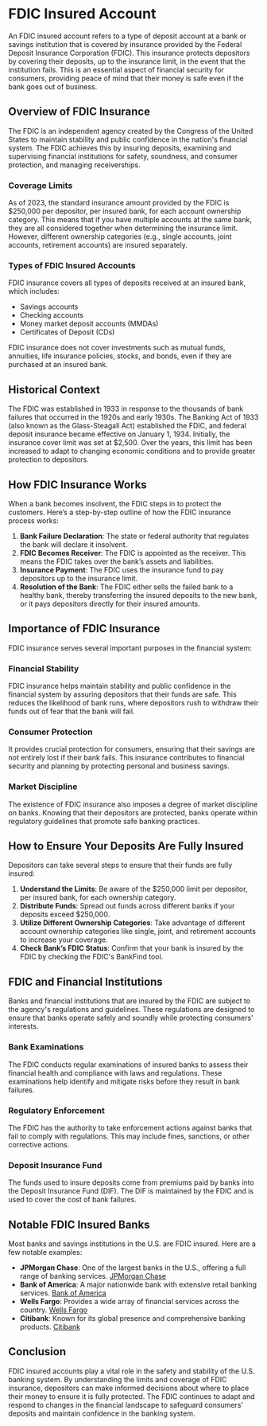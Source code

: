# FDIC Insured Account

An FDIC insured account refers to a type of deposit account at a bank or savings institution that is covered by insurance provided by the Federal Deposit Insurance Corporation (FDIC). This insurance protects depositors by covering their deposits, up to the insurance limit, in the event that the institution fails. This is an essential aspect of financial security for consumers, providing peace of mind that their money is safe even if the bank goes out of business.

## Overview of FDIC Insurance

The FDIC is an independent agency created by the Congress of the United States to maintain stability and public confidence in the nation's financial system. The FDIC achieves this by insuring deposits, examining and supervising financial institutions for safety, soundness, and consumer protection, and managing receiverships.

### Coverage Limits

As of 2023, the standard insurance amount provided by the FDIC is $250,000 per depositor, per insured bank, for each account ownership category. This means that if you have multiple accounts at the same bank, they are all considered together when determining the insurance limit. However, different ownership categories (e.g., single accounts, joint accounts, retirement accounts) are insured separately.

### Types of FDIC Insured Accounts

FDIC insurance covers all types of deposits received at an insured bank, which includes:
* Savings accounts
* Checking accounts
* Money market deposit accounts (MMDAs)
* Certificates of Deposit (CDs)

FDIC insurance does not cover investments such as mutual funds, annuities, life insurance policies, stocks, and bonds, even if they are purchased at an insured bank.

## Historical Context

The FDIC was established in 1933 in response to the thousands of bank failures that occurred in the 1920s and early 1930s. The Banking Act of 1933 (also known as the Glass-Steagall Act) established the FDIC, and federal deposit insurance became effective on January 1, 1934. Initially, the insurance cover limit was set at $2,500. Over the years, this limit has been increased to adapt to changing economic conditions and to provide greater protection to depositors.

## How FDIC Insurance Works

When a bank becomes insolvent, the FDIC steps in to protect the customers. Here’s a step-by-step outline of how the FDIC insurance process works:

1. **Bank Failure Declaration**: The state or federal authority that regulates the bank will declare it insolvent.
2. **FDIC Becomes Receiver**: The FDIC is appointed as the receiver. This means the FDIC takes over the bank’s assets and liabilities.
3. **Insurance Payment**: The FDIC uses the insurance fund to pay depositors up to the insurance limit.
4. **Resolution of the Bank**: The FDIC either sells the failed bank to a healthy bank, thereby transferring the insured deposits to the new bank, or it pays depositors directly for their insured amounts.

## Importance of FDIC Insurance

FDIC insurance serves several important purposes in the financial system:

### Financial Stability

FDIC insurance helps maintain stability and public confidence in the financial system by assuring depositors that their funds are safe. This reduces the likelihood of bank runs, where depositors rush to withdraw their funds out of fear that the bank will fail.

### Consumer Protection

It provides crucial protection for consumers, ensuring that their savings are not entirely lost if their bank fails. This insurance contributes to financial security and planning by protecting personal and business savings.

### Market Discipline

The existence of FDIC insurance also imposes a degree of market discipline on banks. Knowing that their depositors are protected, banks operate within regulatory guidelines that promote safe banking practices.

## How to Ensure Your Deposits Are Fully Insured

Depositors can take several steps to ensure that their funds are fully insured:

1. **Understand the Limits**: Be aware of the $250,000 limit per depositor, per insured bank, for each ownership category.
2. **Distribute Funds**: Spread out funds across different banks if your deposits exceed $250,000.
3. **Utilize Different Ownership Categories**: Take advantage of different account ownership categories like single, joint, and retirement accounts to increase your coverage.
4. **Check Bank’s FDIC Status**: Confirm that your bank is insured by the FDIC by checking the FDIC's BankFind tool.

## FDIC and Financial Institutions

Banks and financial institutions that are insured by the FDIC are subject to the agency's regulations and guidelines. These regulations are designed to ensure that banks operate safely and soundly while protecting consumers' interests.

### Bank Examinations

The FDIC conducts regular examinations of insured banks to assess their financial health and compliance with laws and regulations. These examinations help identify and mitigate risks before they result in bank failures.

### Regulatory Enforcement

The FDIC has the authority to take enforcement actions against banks that fail to comply with regulations. This may include fines, sanctions, or other corrective actions.

### Deposit Insurance Fund

The funds used to insure deposits come from premiums paid by banks into the Deposit Insurance Fund (DIF). The DIF is maintained by the FDIC and is used to cover the cost of bank failures.

## Notable FDIC Insured Banks

Most banks and savings institutions in the U.S. are FDIC insured. Here are a few notable examples:

* **JPMorgan Chase**: One of the largest banks in the U.S., offering a full range of banking services. [JPMorgan Chase](https://www.jpmorganchase.com/)
* **Bank of America**: A major nationwide bank with extensive retail banking services. [Bank of America](https://www.bankofamerica.com/)
* **Wells Fargo**: Provides a wide array of financial services across the country. [Wells Fargo](https://www.wellsfargo.com/)
* **Citibank**: Known for its global presence and comprehensive banking products. [Citibank](https://www.citigroup.com/)

## Conclusion

FDIC insured accounts play a vital role in the safety and stability of the U.S. banking system. By understanding the limits and coverage of FDIC insurance, depositors can make informed decisions about where to place their money to ensure it is fully protected. The FDIC continues to adapt and respond to changes in the financial landscape to safeguard consumers' deposits and maintain confidence in the banking system.